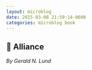 ```yaml
---
layout: microblog
date: 2015-03-08 21:59:14-0600
categories: microblog book
---
```

## 📖 Alliance
*By Gerald N. Lund*